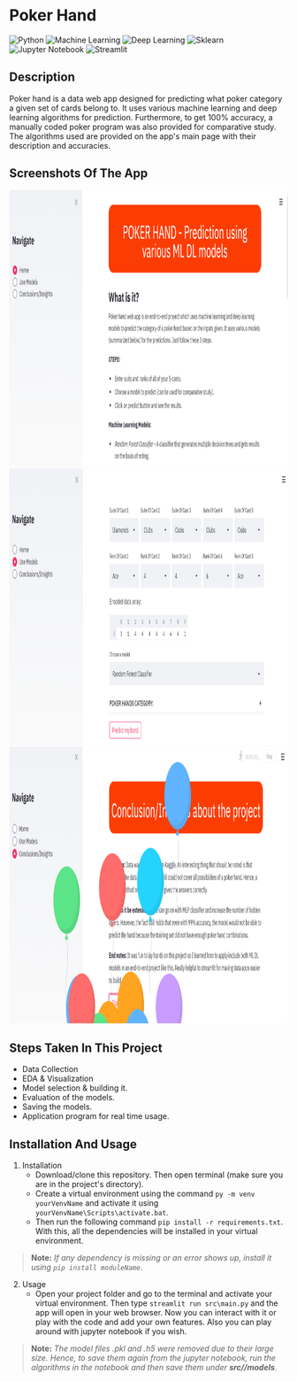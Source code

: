 # Poker Hand
  ![Python](https://img.shields.io/badge/-Python-black?style=flat&logo=python)
  ![Machine Learning](https://img.shields.io/badge/-Machine%20Learning-566be8?style=flat)
  ![Deep Learning](https://img.shields.io/badge/-Deep%20Learning-366be8?style=flat)
  ![Sklearn](https://img.shields.io/badge/-Sklearn-1fb30e?style=flat)
  ![Jupyter Notebook](https://img.shields.io/badge/-Jupyter%20Notebook-black?style=flat&logo=jupyter)
  ![Streamlit](https://img.shields.io/badge/-Streamlit-f0806c?style=flat)

## Description
   Poker hand is a data web app designed for predicting what poker category a given set of cards belong to. It uses various machine learning and deep learning algorithms for        prediction. Furthermore, to get 100% accuracy, a manually coded poker program was also provided for comparative study. The algorithms used are provided on the app's main page 
   with their description and accuracies.

## Screenshots Of The App
<img src="res//Pic1.png" width="800" height="500"/>
<br>
<img src="res//Pic2.png" width="800" height="500"/>
<br>
<img src="res//Pic3.png" width="800" height="500"/>

## Steps Taken In This Project
- Data Collection
- EDA & Visualization
- Model selection & building it.
- Evaluation of the models.
- Saving the models.
- Application program for real time usage.

## Installation And Usage
1. Installation
   - Download/clone this repository. Then open terminal (make sure you are in the project's directory).
   - Create a virtual environment using the command ````py -m venv yourVenvName```` and activate it using ````yourVenvName\Scripts\activate.bat````.
   - Then run the following command ````pip install -r requirements.txt````. With this, all the dependencies will be installed in your virtual environment. 
> **Note:** *If any dependency is missing or an error shows up, install it using ````pip install moduleName````*.

2. Usage
   - Open your project folder and go to the terminal and activate your virtual environment. Then type ````streamlit run src\main.py```` and the app will open in your web 
   browser. Now you can interact with it or play with the code and add your own features. Also you can play around with jupyter notebook if you wish. 
> **Note:** *The model files .pkl and .h5 were removed due to their large size. Hence, to save them again from the jupyter notebook, run the algorithms in the notebook and then 
             save them under **src//models***.
